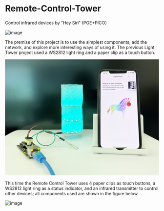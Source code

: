 # Remote-Control-Tower
Control infrared devices by "Hey Siri" (POE+PICO）

![image](https://github.com/wiznetmaker/Remote-Control-Tower/blob/6a202ee327373404c904668dba22d1d5c166c091/Remote%20Control%20Tower.jpg)

The premise of this project is to use the simplest components, add the network, and explore more interesting ways of using it. The previous Light Tower project used a WS2812 light ring and a paper clip as a touch button. 

![image](https://github.com/wiznetmaker/LightTower-use-W5100S_POE_EVB_PICO/blob/a0a0a8f8077068185aad85a00bbec5c0ce6a80c9/LightTower.jpg)

This time the Remote Control Tower uses 4 paper clips as touch buttons, a WS2812 light ring as a status indicator, and an infrared transmitter to control other devices; all components used are shown in the figure below.

![image](https://github.com/wiznetmaker/Remote-Control-Tower/blob/77e80eb7dca423f2df6959e16187553d06c78395/Remote%20Control%20Tower2.jpg)
